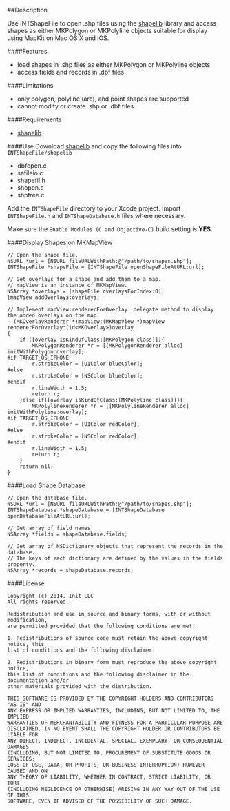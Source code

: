 ##Description

Use INTShapeFile to open .shp files using the [shapelib](http://http://shapelib.maptools.org) library and access shapes as either MKPolygon or MKPolyline objects suitable for display using MapKit on Mac OS X and iOS.

####Features
* load shapes in .shp files as either MKPolygon or MKPolyline objects
* access fields and records in .dbf files

####Limitations
* only polygon, polyline (arc), and point shapes are supported
* cannot modify or create .shp or .dbf files

####Requirements
* [shapelib](http://http://shapelib.maptools.org)

####Use
Download [shapelib](http://http://shapelib.maptools.org) and copy the following files into ```INTShapeFile/shapelib```

* dbfopen.c
* safileio.c
* shapefil.h
* shopen.c
* shptree.c

Add the ```INTShapeFile``` directory to your Xcode project. Import ```INTShapeFile.h``` and ```INTShapeDatabase.h``` files where necessary.

Make sure the ```Enable Modules (C and Objective-C)``` build setting is **YES**.

####Display Shapes on MKMapView
```
// Open the shape file.
NSURL *url = [NSURL fileURLWithPath:@"/path/to/shapes.shp"];
INTShapeFile *shapeFile = [INTShapeFile openShapeFileAtURL:url];

// Get overlays for a shape and add them to a map.
// mapView is an instance of MKMapView.
NSArray *overlays = [shapeFile overlaysForIndex:0];
[mapView addOverlays:overlays]

// Implement mapView:rendererForOverlay: delegate method to display the added overlays on the map.
- (MKOverlayRenderer *)mapView:(MKMapView *)mapView rendererForOverlay:(id<MKOverlay>)overlay
{
    if ([overlay isKindOfClass:[MKPolygon class]]){
        MKPolygonRenderer *r = [[MKPolygonRenderer alloc] initWithPolygon:overlay];
#if TARGET_OS_IPHONE
        r.strokeColor = [UIColor blueColor];
#else
        r.strokeColor = [NSColor blueColor];
#endif
        r.lineWidth = 1.5;
        return r;
    }else if([overlay isKindOfClass:[MKPolyline class]]){
        MKPolylineRenderer *r = [[MKPolylineRenderer alloc] initWithPolyline:overlay];
#if TARGET_OS_IPHONE
        r.strokeColor = [UIColor redColor];
#else
        r.strokeColor = [NSColor redColor];
#endif
        r.lineWidth = 1.5;
        return r;
    }
    return nil;
}
```

####Load Shape Database
```
// Open the database file.
NSURL *url = [NSURL fileURLWithPath:@"/path/to/shapes.shp"];
INTShapeDatabase *shapeDatabase = [INTShapeDatabase openDatabaseFileAtURL:url];

// Get array of field names
NSArray *fields = shapeDatabase.fields;

// Get array of NSDictionary objects that represent the records in the database.
// The keys of each dictionary are defined by the values in the fields property.
NSArray *records = shapeDatabase.records;

```

####License
```
Copyright (c) 2014, Init LLC
All rights reserved.

Redistribution and use in source and binary forms, with or without modification,
are permitted provided that the following conditions are met:

1. Redistributions of source code must retain the above copyright notice, this
list of conditions and the following disclaimer.

2. Redistributions in binary form must reproduce the above copyright notice,
this list of conditions and the following disclaimer in the documentation and/or
other materials provided with the distribution.

THIS SOFTWARE IS PROVIDED BY THE COPYRIGHT HOLDERS AND CONTRIBUTORS "AS IS" AND
ANY EXPRESS OR IMPLIED WARRANTIES, INCLUDING, BUT NOT LIMITED TO, THE IMPLIED
WARRANTIES OF MERCHANTABILITY AND FITNESS FOR A PARTICULAR PURPOSE ARE
DISCLAIMED. IN NO EVENT SHALL THE COPYRIGHT HOLDER OR CONTRIBUTORS BE LIABLE FOR
ANY DIRECT, INDIRECT, INCIDENTAL, SPECIAL, EXEMPLARY, OR CONSEQUENTIAL DAMAGES
(INCLUDING, BUT NOT LIMITED TO, PROCUREMENT OF SUBSTITUTE GOODS OR SERVICES;
LOSS OF USE, DATA, OR PROFITS; OR BUSINESS INTERRUPTION) HOWEVER CAUSED AND ON
ANY THEORY OF LIABILITY, WHETHER IN CONTRACT, STRICT LIABILITY, OR TORT
(INCLUDING NEGLIGENCE OR OTHERWISE) ARISING IN ANY WAY OUT OF THE USE OF THIS
SOFTWARE, EVEN IF ADVISED OF THE POSSIBILITY OF SUCH DAMAGE.
```